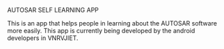 AUTOSAR SELF LEARNING APP

  This is an app that helps people in learning about the AUTOSAR software more easily. This app is currently being developed by the android developers in VNRVJIET.
  
